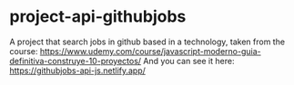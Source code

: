 # project-api-githubjobs
A project that search jobs in github based in a technology, taken from the course: https://www.udemy.com/course/javascript-moderno-guia-definitiva-construye-10-proyectos/
And you can see it here: https://githubjobs-api-js.netlify.app/
